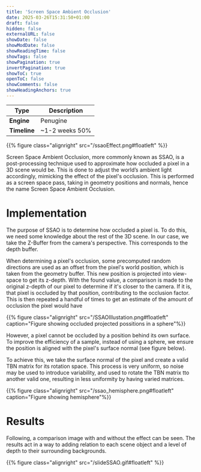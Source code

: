 ```yaml
---
title: 'Screen Space Ambient Occlusion'
date: 2025-03-26T15:31:50+01:00
draft: false
hidden: false
externalURL: false
showDate: false
showModDate: false
showReadingTime: false
showTags: false
showPagination: true
invertPagination: true
showToC: true
openToC: false
showComments: false
showHeadingAnchors: true
---
```



| Type          | Description   |
| -----------   | -----------   |
| **Engine**    | Penugine      |
| **Timeline**  | ~1-2 weeks 50%|


{{% figure class="alignright" src="/ssaoEffect.png#floatleft"  %}}
<!--more-->
Screen Space Ambient Occlusion, more commonly known as SSAO, is a post-processing technique used to approximate how occluded a pixel in a 3D scene would be. This is done to adjust the world’s ambient light accordingly, mimicking the effect of the pixel's occlusion. This is performed as a screen space pass, taking in geometry positions and normals, hence the name Screen Space Ambient Occlusion.

# Implementation

The purpose of SSAO is to determine how occluded a pixel is. To do this, we need some knowledge about the rest of the 3D scene. In our case, we take the Z-Buffer from the camera's perspective. This corresponds to the depth buffer.

When determining a pixel's occlusion, some precomputed random directions are used as an offset from the pixel's world position, which is taken from the geometry buffer. This new position is projected into view-space to get its z-depth. With the found value, a comparison is made to the original z-depth of our pixel to determine if it's closer to the camera. If it is, that pixel is occluded by that position, contributing to the occlusion factor. This is then repeated a handful of times to get an estimate of the amount of occlusion the pixel would have


{{% figure class="alignright" src="/SSAOIllustation.png#floatleft"  caption="Figure showing occluded projected possitions in a sphere"%}}

However, a pixel cannot be occluded by a position behind its own surface. To improve the efficiency of a sample, instead of using a sphere, we ensure the position is aligned with the pixel's surface normal (see figure below).

To achieve this, we take the surface normal of the pixel and create a valid TBN matrix for its rotation space. This process is very uniform, so noise may be used to introduce variability, and used to rotate the TBN matrix tto another valid one, resulting in less uniformity by having varied matrices.

{{% figure class="alignright" src="/ssao_hemisphere.png#floatleft"  caption="Figure showing hemisphere"%}}



# Results

Following, a comparison  image with and without the effect can be seen. The results act in a way to adding relation to each scene object and a level of depth to their surrounding backgrounds.

{{% figure class="alignright" src="/slideSSAO.gif#floatleft"  %}}

